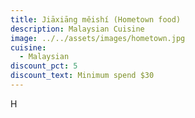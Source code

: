 ```yaml
---
title: Jiāxiāng měishí (Hometown food)
description: Malaysian Cuisine
image: ../../assets/images/hometown.jpg
cuisine:
  - Malaysian
discount_pct: 5
discount_text: Minimum spend $30
---
```

H
